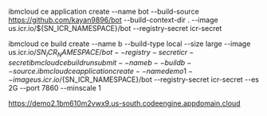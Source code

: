 ibmcloud ce application create --name bot --build-source https://github.com/kayan9896/bot --build-context-dir . --image us.icr.io/${SN_ICR_NAMESPACE}/bot --registry-secret icr-secret

ibmcloud ce build create --name b --build-type local --size large --image us.icr.io/${SN_ICR_NAMESPACE}/bot --registry-secret icr-secret
ibmcloud ce buildrun submit --name b --build b --source .
ibmcloud ce application create --name demo1 --image us.icr.io/${SN_ICR_NAMESPACE}/bot --registry-secret icr-secret --es 2G --port 7860 --minscale 1



https://demo2.1bm610m2vwx9.us-south.codeengine.appdomain.cloud
                            
